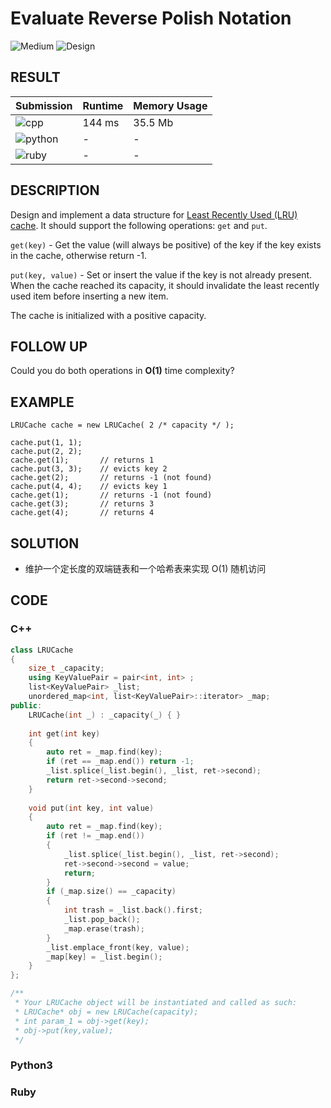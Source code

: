 # Evaluate Reverse Polish Notation

![Medium](https://img.shields.io/badge/-Medium-f0ad4e.svg) ![Design](https://img.shields.io/badge/设计-Design-007ec6.svg)

## RESULT

| Submission                                                        | Runtime | Memory Usage |
| ----------------------------------------------------------------- | ------- | ------------ |
| ![cpp](https://img.shields.io/badge/leetcode146-cpp-f34b7d.svg)   | 144 ms  | 35.5 Mb      |
| ![python](https://img.shields.io/badge/leetcode146-py-3572A5.svg) | -       | -            |
| ![ruby](https://img.shields.io/badge/leetcode146-rb-701516.svg)   | -       | -            |

## DESCRIPTION

Design and implement a data structure for [Least Recently Used (LRU) cache](https://en.wikipedia.org/wiki/Cache_replacement_policies#LRU). It should support the following operations: `get` and `put`.

`get(key)` - Get the value (will always be positive) of the key if the key exists in the cache, otherwise return -1.

`put(key, value)` - Set or insert the value if the key is not already present. When the cache reached its capacity, it should invalidate the least recently used item before inserting a new item.

The cache is initialized with a positive capacity.

## FOLLOW UP

Could you do both operations in **O(1)** time complexity?

## EXAMPLE

```plain
LRUCache cache = new LRUCache( 2 /* capacity */ );

cache.put(1, 1);
cache.put(2, 2);
cache.get(1);       // returns 1
cache.put(3, 3);    // evicts key 2
cache.get(2);       // returns -1 (not found)
cache.put(4, 4);    // evicts key 1
cache.get(1);       // returns -1 (not found)
cache.get(3);       // returns 3
cache.get(4);       // returns 4
```

## SOLUTION

* 维护一个定长度的双端链表和一个哈希表来实现 O(1) 随机访问

## CODE

### C++

```cpp
class LRUCache
{
    size_t _capacity;
    using KeyValuePair = pair<int, int> ;
    list<KeyValuePair> _list;
    unordered_map<int, list<KeyValuePair>::iterator> _map;
public:
    LRUCache(int _) : _capacity(_) { }
    
    int get(int key)
    {
        auto ret = _map.find(key);
        if (ret == _map.end()) return -1;
        _list.splice(_list.begin(), _list, ret->second);
        return ret->second->second;
    }
    
    void put(int key, int value)
    {
        auto ret = _map.find(key);
        if (ret != _map.end())
        {
            _list.splice(_list.begin(), _list, ret->second);
            ret->second->second = value;
            return;
        }
        if (_map.size() == _capacity)
        {
            int trash = _list.back().first;
            _list.pop_back();
            _map.erase(trash);
        }
        _list.emplace_front(key, value);
        _map[key] = _list.begin();
    }
};

/**
 * Your LRUCache object will be instantiated and called as such:
 * LRUCache* obj = new LRUCache(capacity);
 * int param_1 = obj->get(key);
 * obj->put(key,value);
 */
```

### Python3

### Ruby
